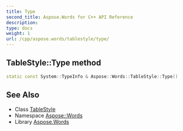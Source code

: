 ```yaml
---
title: Type
second_title: Aspose.Words for C++ API Reference
description: 
type: docs
weight: 1
url: /cpp/aspose.words/tablestyle/type/
---
```

## TableStyle::Type method




```cpp
static const System::TypeInfo & Aspose::Words::TableStyle::Type()
```

## See Also

* Class [TableStyle](../)
* Namespace [Aspose::Words](../../)
* Library [Aspose.Words](../../../)
